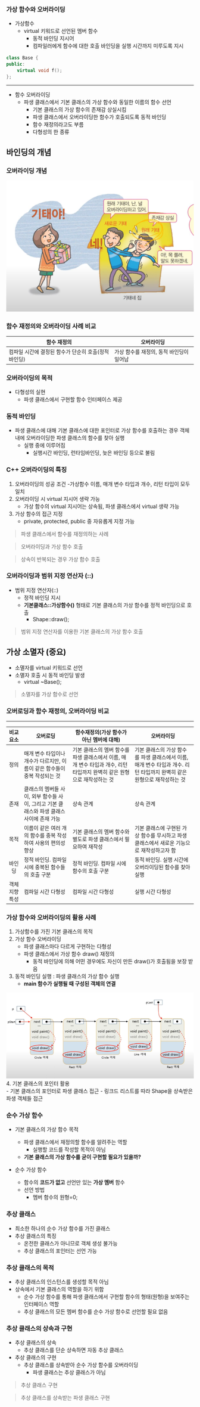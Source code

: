 ### 가상 함수와 오버라이딩

- 가상함수
	- virtual 키워드로 선언된 멤버 함수
		- 동적 바인딩 지시어
		- 컴파일러에게 함수에 대한 호출 바인딩을 실행 시간까지 미루도록 지시
```cpp
class Base {
public:
	virtual void f();
};
```
----------------------
		
- 함수 오버라이딩
	- 파생 클래스에서 기본 클래스의 가상 함수와 동일한 이름의 함수 선언
		- 기본 클래스의 가상 함수의 존재감 상실시킴
		- 파생 클래스에서 오버라이딩한 함수가 호출되도록 동적 바인딩
		- 함수 재정의라고도 부름
		- 다형성의 한 종류
				
## 바인딩의 개념

### 오버라이딩 개념

![](../img/overWriting.png)

### 함수 재정의와 오버라이딩 사례 비교

|함수 재정의| 오버라이딩|
|-------|------------|
|컴파일 시간에 결정된 함수가 단순히 호출(정적 바인딩)|가상 함수를 재정의, 동적 바인딩이 일어남|

### 오버라이딩의 목적

- 다형성의 실현
	- 파생 클래스에서 구현할 함수 인터페이스 제공 
   
### 동적 바인딩

- 파생 클래스에 대해 기본 클래스에 대한 포인터로 가상 함수를 호출하는 경우 객체 내에 오버라이딩한 파생 클래스의 함수를 찾아 실행
	- 실행 중에 이루어짐
		- 실행시간 바인딩, 런타임바인딩, 늦은 바인딩 등으로 불림
		
### C++ 오버라이딩의 특징
1. 오버라이딩의 성공 조건
	-가상함수 이름, 매개 변수 타입과 개수, 리턴 타입이 모두 일치
2. 오버라이딩 시 virtual 지시어 생략 가능
	- 가상 함수의 virtual 지시어는 상속됨, 파생 클래스에서 virtual 생략 가능
3. 가상 함수의 접근 지정
	- private, protected, public 중 자유롭게 지정 가능
	
> 파생 클래스에서 함수를 재정의하는 사례

> 오버라이딩과 가상 함수 호출

> 상속이 반복되는 경우 가상 함수 호출

### 오버라이딩과 범위 지정 연산자 (::)

- 범위 지정 연산자(::)
	- 정적 바인딩 지시
	- **기본클래스::가상함수()** 형태로 기본 클래스의 가상 함수를 정적 바인딩으로 호출
		- Shape::draw();
		
> 범위 지정 연산자를 이용한 기본 클래스의 가상 함수 호출

## 가상 소멸자 (중요)

- 소멸자를 virtual 키워드로 선언
- 소멸자 호출 시 동적 바인딩 발생
	- virtual ~Base();

> 소멸자를 가상 함수로 선언

### 오버로딩과 함수 재정의, 오버라이딩 비교
-----------------

|비교요소|오버로딩|함수재정의(가상 함수가 아닌 멤버에 대해)|오버라이딩|
|:---------:|-----|----------------|-----------|
|정의|매개 변수 타입이나 개수가 다르지만, 이름이 같은 함수들이 중복 작성되는 것|기본 클래스의 멤버 함수를 파생 클래스에서 이름, 매개 변수 타입과 개수, 리턴 타입까지 완벽히 같은 원형으로 재작성하는 것|기본 클래스의 가상 함수를 파생 클래스에서 이름, 매개 변수 타입과 개수. 리턴 타입까지 완벽히 같은 원형으로 재작성하는 것|
|존재|클래스의 멤버들 사이, 외부 함수들 사이, 그리고 기본 클래스와 파생 클래스 사이에 존재 가능|상속 관계|상속 관계|
|목적|이름이 같은 여러 개의 함수를 중복 작성하여 사용의 편의성 향상|기본 클래스의 멤버 함수와 별도로 파생 클래스에서 필요하여 재작성|기본 클래스에 구현된 가상 함수를 무시하고 파생 클래스에서 새로운 기능으로 재작성하고자 함|
|바인딩|정적 바인딩. 컴파일 시에 중복된 함수들의 호출 구분|정적 바인딩. 컴파일 시에 함수의 호출 구분|동적 바인딩. 실행 시간에 오버라이딩된 함수를 찾아 실행|
|객체 지향 특성|컴파일 시간 다형성|컴파일 시간 다형성|실행 시간 다형성|

### 가상 함수와 오버라이딩의 활용 사례

1. 가상함수를 가진 기본 클래스의 목적
2. 가상 함수 오버라이딩
	- 파생 클래스마다 다르게 구현하는 다형성
	- 파생 클래스에서 가상 함수 draw() 재정의
		- 동적 바인딩에 의해 어떤 경우에도 자신이 만든 draw()가 호출됨을 보장 받음
3. 동적 바인딩 실행 : 파생 클래스의 가상 함수 실행
	- **main 함수가 실행될 때 구성된 객체의 연결**

![](../img/main.png)
4. 기본 클래스의 포인터 활용		
	- 기본 클래스의 포인터로 파생 클래스 접근
		- 링크드 리스트를 따라 Shape을 상속받은 파생 객체들 접근
		
### 순수 가상 함수
- 기본 클래스의 가상 함수 목적
	- 파생 클래스에서 재정의할 함수를 알려주는 역할
		- 실행할 코드를 작성할 목적이 아님
	- **기본 클래스의 가상 함수를 굳이 구현할 필요가 있을까?**	
	
- 순수 가상 함수
	- 함수의 **코드가 없고** 선언만 있는 **가상 멤버** 함수
	- 선언 방법
		- 멤버 함수의 원형=0;
		
### 추상 클래스
- 최소한 하나의 순수 가상 함수를 가진 클래스
- 추상 클래스의 특징
	- 온전한 클래스가 아니므로 객체 생성 불가능
	- 추상 클래스의 포인터는 선언 가능
		
### 추상 클래스의 목적
- 추상 클래스의 인스턴스를 생성할 목적 아님
- 상속에서 기본 클래스의 역할을 하기 위함
	- 순수 가상 함수를 통해 파생 클래스에서 구현할 함수의 형태(원형)을 보여주는 인터페이스 역할
	- 추상 클래스의 모든 멤버 함수를 순수 가상 함수로 선언할 필요 없음
		
### 추상 클래스의 상속과 구현
- 추상 클래스의 상속
	- 추상 클래스를 단순 상속하면 자동 추상 클래스
- 추상 클래스의 구현
	- 추상 클래스를 상속받아 순수 가상 함수를 오버라이딩
		- 파생 클래스는 추상 클래스가 아님

> 추상 클래스 구현 

> 추상 클래스를 상속받는 파생 클래스 구현